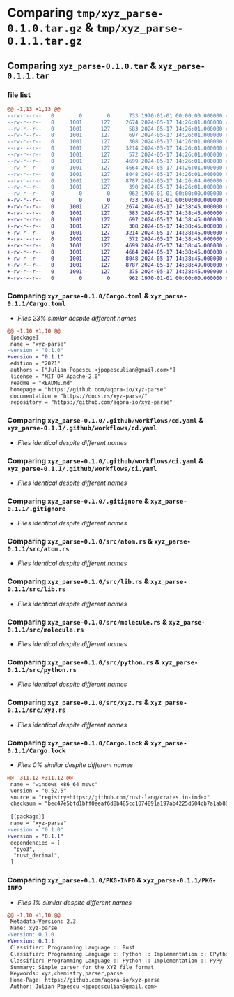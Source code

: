 # Comparing `tmp/xyz_parse-0.1.0.tar.gz` & `tmp/xyz_parse-0.1.1.tar.gz`

## Comparing `xyz_parse-0.1.0.tar` & `xyz_parse-0.1.1.tar`

### file list

```diff
@@ -1,13 +1,13 @@
--rw-r--r--   0        0        0      733 1970-01-01 00:00:00.000000 xyz_parse-0.1.0/Cargo.toml
--rw-r--r--   0     1001      127     2674 2024-05-17 14:26:01.000000 xyz_parse-0.1.0/.github/workflows/cd.yaml
--rw-r--r--   0     1001      127      583 2024-05-17 14:26:01.000000 xyz_parse-0.1.0/.github/workflows/ci.yaml
--rw-r--r--   0     1001      127      697 2024-05-17 14:26:01.000000 xyz_parse-0.1.0/.gitignore
--rw-r--r--   0     1001      127      308 2024-05-17 14:26:01.000000 xyz_parse-0.1.0/README.md
--rw-r--r--   0     1001      127     3214 2024-05-17 14:26:01.000000 xyz_parse-0.1.0/src/atom.rs
--rw-r--r--   0     1001      127      572 2024-05-17 14:26:01.000000 xyz_parse-0.1.0/src/lib.rs
--rw-r--r--   0     1001      127     4699 2024-05-17 14:26:01.000000 xyz_parse-0.1.0/src/molecule.rs
--rw-r--r--   0     1001      127     4664 2024-05-17 14:26:01.000000 xyz_parse-0.1.0/src/python.rs
--rw-r--r--   0     1001      127     8048 2024-05-17 14:26:01.000000 xyz_parse-0.1.0/src/xyz.rs
--rw-r--r--   0     1001      127     8787 2024-05-17 14:26:04.000000 xyz_parse-0.1.0/Cargo.lock
--rw-r--r--   0     1001      127      390 2024-05-17 14:26:01.000000 xyz_parse-0.1.0/pyproject.toml
--rw-r--r--   0        0        0      962 1970-01-01 00:00:00.000000 xyz_parse-0.1.0/PKG-INFO
+-rw-r--r--   0        0        0      733 1970-01-01 00:00:00.000000 xyz_parse-0.1.1/Cargo.toml
+-rw-r--r--   0     1001      127     2674 2024-05-17 14:38:45.000000 xyz_parse-0.1.1/.github/workflows/cd.yaml
+-rw-r--r--   0     1001      127      583 2024-05-17 14:38:45.000000 xyz_parse-0.1.1/.github/workflows/ci.yaml
+-rw-r--r--   0     1001      127      697 2024-05-17 14:38:45.000000 xyz_parse-0.1.1/.gitignore
+-rw-r--r--   0     1001      127      308 2024-05-17 14:38:45.000000 xyz_parse-0.1.1/README.md
+-rw-r--r--   0     1001      127     3214 2024-05-17 14:38:45.000000 xyz_parse-0.1.1/src/atom.rs
+-rw-r--r--   0     1001      127      572 2024-05-17 14:38:45.000000 xyz_parse-0.1.1/src/lib.rs
+-rw-r--r--   0     1001      127     4699 2024-05-17 14:38:45.000000 xyz_parse-0.1.1/src/molecule.rs
+-rw-r--r--   0     1001      127     4664 2024-05-17 14:38:45.000000 xyz_parse-0.1.1/src/python.rs
+-rw-r--r--   0     1001      127     8048 2024-05-17 14:38:45.000000 xyz_parse-0.1.1/src/xyz.rs
+-rw-r--r--   0     1001      127     8787 2024-05-17 14:38:49.000000 xyz_parse-0.1.1/Cargo.lock
+-rw-r--r--   0     1001      127      375 2024-05-17 14:38:45.000000 xyz_parse-0.1.1/pyproject.toml
+-rw-r--r--   0        0        0      962 1970-01-01 00:00:00.000000 xyz_parse-0.1.1/PKG-INFO
```

### Comparing `xyz_parse-0.1.0/Cargo.toml` & `xyz_parse-0.1.1/Cargo.toml`

 * *Files 23% similar despite different names*

```diff
@@ -1,10 +1,10 @@
 [package]
 name = "xyz-parse"
-version = "0.1.0"
+version = "0.1.1"
 edition = "2021"
 authors = ["Julian Popescu <jpopesculian@gmail.com>"]
 license = "MIT OR Apache-2.0"
 readme = "README.md"
 homepage = "https://github.com/aqora-io/xyz-parse"
 documentation = "https://docs.rs/xyz-parse/"
 repository = "https://github.com/aqora-io/xyz-parse"
```

### Comparing `xyz_parse-0.1.0/.github/workflows/cd.yaml` & `xyz_parse-0.1.1/.github/workflows/cd.yaml`

 * *Files identical despite different names*

### Comparing `xyz_parse-0.1.0/.github/workflows/ci.yaml` & `xyz_parse-0.1.1/.github/workflows/ci.yaml`

 * *Files identical despite different names*

### Comparing `xyz_parse-0.1.0/.gitignore` & `xyz_parse-0.1.1/.gitignore`

 * *Files identical despite different names*

### Comparing `xyz_parse-0.1.0/src/atom.rs` & `xyz_parse-0.1.1/src/atom.rs`

 * *Files identical despite different names*

### Comparing `xyz_parse-0.1.0/src/lib.rs` & `xyz_parse-0.1.1/src/lib.rs`

 * *Files identical despite different names*

### Comparing `xyz_parse-0.1.0/src/molecule.rs` & `xyz_parse-0.1.1/src/molecule.rs`

 * *Files identical despite different names*

### Comparing `xyz_parse-0.1.0/src/python.rs` & `xyz_parse-0.1.1/src/python.rs`

 * *Files identical despite different names*

### Comparing `xyz_parse-0.1.0/src/xyz.rs` & `xyz_parse-0.1.1/src/xyz.rs`

 * *Files identical despite different names*

### Comparing `xyz_parse-0.1.0/Cargo.lock` & `xyz_parse-0.1.1/Cargo.lock`

 * *Files 0% similar despite different names*

```diff
@@ -311,12 +311,12 @@
 name = "windows_x86_64_msvc"
 version = "0.52.5"
 source = "registry+https://github.com/rust-lang/crates.io-index"
 checksum = "bec47e5bfd1bff0eeaf6d8b485cc1074891a197ab4225d504cb7a1ab88b02bf0"
 
 [[package]]
 name = "xyz-parse"
-version = "0.1.0"
+version = "0.1.1"
 dependencies = [
  "pyo3",
  "rust_decimal",
 ]
```

### Comparing `xyz_parse-0.1.0/PKG-INFO` & `xyz_parse-0.1.1/PKG-INFO`

 * *Files 1% similar despite different names*

```diff
@@ -1,10 +1,10 @@
 Metadata-Version: 2.3
 Name: xyz-parse
-Version: 0.1.0
+Version: 0.1.1
 Classifier: Programming Language :: Rust
 Classifier: Programming Language :: Python :: Implementation :: CPython
 Classifier: Programming Language :: Python :: Implementation :: PyPy
 Summary: Simple parser for the XYZ file format
 Keywords: xyz,chemistry,parser,parse
 Home-Page: https://github.com/aqora-io/xyz-parse
 Author: Julian Popescu <jpopesculian@gmail.com>
```

